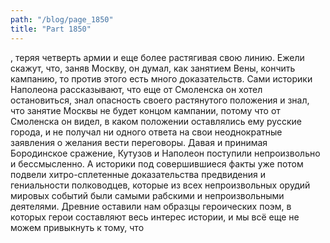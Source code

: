 ```yaml
---
path: "/blog/page_1850"
title: "Part 1850"
---
```


, теряя четверть армии и еще более растягивая свою линию. Ежели скажут, что, заняв Москву, он думал, как занятием Вены, кончить кампанию, то против этого есть много доказательств. Сами историки Наполеона рассказывают, что еще от Смоленска он хотел остановиться, знал опасность своего растянутого положения и знал, что занятие Москвы не будет концом кампании, потому что от Смоленска он видел, в каком положении оставлялись ему русские города, и не получал ни одного ответа на свои неоднократные заявления о желания вести переговоры.
Давая и принимая Бородинское сражение, Кутузов и Наполеон поступили непроизвольно и бессмысленно. А историки под совершившиеся факты уже потом подвели хитро-сплетенные доказательства предвидения и гениальности полководцев, которые из всех непроизвольных орудий мировых событий были самыми рабскими и непроизвольными деятелями.
Древние оставили нам образцы героических поэм, в которых герои составляют весь интерес истории, и мы всё еще не можем привыкнуть к тому, что
